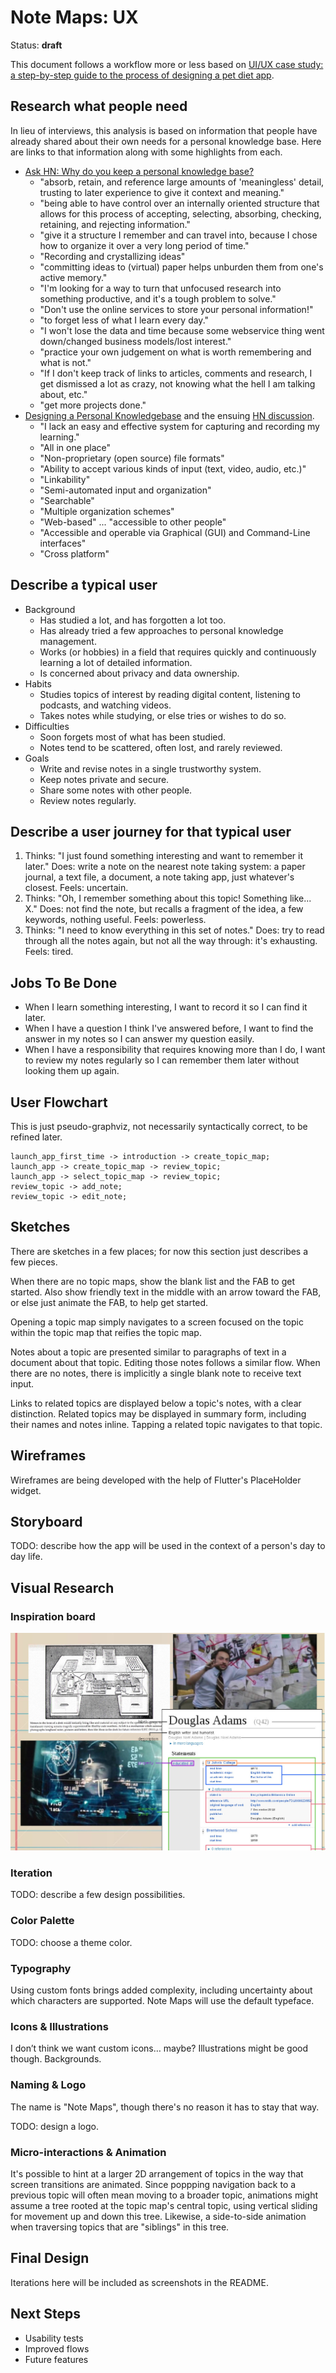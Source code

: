 # Note Maps: UX

Status: **draft**

This document follows a workflow more or less based on [UI/UX case study: a
step-by-step guide to the process of designing a pet diet
app][pet-diet-case-study].

[pet-diet-case-study]: https://uxdesign.cc/ui-ux-case-study-a-step-by-step-guide-to-the-process-of-designing-a-pet-diet-app-d635b911b648

## Research what people need

In lieu of interviews, this analysis is based on information that people have
already shared about their own needs for a personal knowledge base. Here are
links to that information along with some highlights from each.

*   [Ask HN: Why do you keep a personal knowledge base?](https://news.ycombinator.com/item?id=17530498)
    *   "absorb, retain, and reference large amounts of 'meaningless' detail,
	trusting to later experience to give it context and meaning."
    *   "being able to have control over an internally oriented structure that
	allows for this process of accepting, selecting, absorbing, checking,
	retaining, and rejecting information."
    *   "give it a structure I remember and can travel into, because I chose
	how to organize it over a very long period of time."
    *   "Recording and crystallizing ideas"
    *   "committing ideas to (virtual) paper helps unburden them from one's
	active memory."
    *   "I'm looking for a way to turn that unfocused research into something
	productive, and it's a tough problem to solve."
    *   "Don't use the online services to store your personal information!"
    *   "to forget less of what I learn every day."
    *   "I won't lose the data and time because some webservice thing went
	down/changed business models/lost interest."
    *   "practice your own judgement on what is worth remembering and what is
	not."
    *   "If I don't keep track of links to articles, comments and research, I
	get dismissed a lot as crazy, not knowing what the hell I am talking
	about, etc."
    *   "get more projects done."
*   [Designing a Personal Knowledgebase](http://www.acuriousmix.com/2014/09/03/designing-a-personal-knowledgebase/) and the ensuing [HN discussion](https://news.ycombinator.com/item?id=8270759).
    *   "I lack an easy and effective system for capturing and recording my learning."
    *   "All in one place"
    *   "Non-proprietary (open source) file formats"
    *   "Ability to accept various kinds of input (text, video, audio, etc.)"
    *   "Linkability"
    *   "Semi-automated input and organization"
    *   "Searchable"
    *   "Multiple organization schemes"
    *   "Web-based" ... "accessible to other people"
    *   "Accessible and operable via Graphical (GUI) and Command-Line interfaces"
    *   "Cross platform"

## Describe a typical user

*   Background
    *   Has studied a lot, and has forgotten a lot too.
    *   Has already tried a few approaches to personal knowledge management.
    *   Works (or hobbies) in a field that requires quickly and continuously
	learning a lot of detailed information.
    *   Is concerned about privacy and data ownership.
*   Habits
    *   Studies topics of interest by reading digital content, listening to
	podcasts, and watching videos.
    *   Takes notes while studying, or else tries or wishes to do so.
*   Difficulties
    *   Soon forgets most of what has been studied.
    *   Notes tend to be scattered, often lost, and rarely reviewed.
*   Goals
    *   Write and revise notes in a single trustworthy system.
    *   Keep notes private and secure.
    *   Share some notes with other people.
    *   Review notes regularly.

## Describe a user journey for that typical user

1.  Thinks: "I just found something interesting and want to remember it later." 
    Does: write a note on the nearest note taking system: a paper journal, a
    text file, a document, a note taking app, just whatever's closest. 
    Feels: uncertain.
1.  Thinks: "Oh, I remember something about this topic! Something like... X." 
    Does: not find the note, but recalls a fragment of the idea, a few
    keywords, nothing useful. 
    Feels: powerless.
1.  Thinks: "I need to know everything in this set of notes." 
    Does: try to read through all the notes again, but not all the way through:
    it's exhausting. 
    Feels: tired.

## Jobs To Be Done

*   When I learn something interesting, I want to record it so I can find it
    later.
*   When I have a question I think I've answered before, I want to find the
    answer in my notes so I can answer my question easily.
*   When I have a responsibility that requires knowing more than I do, I want
    to review my notes regularly so I can remember them later without looking
    them up again.

## User Flowchart

This is just pseudo-graphviz, not necessarily syntactically correct, to be
refined later.

```
launch_app_first_time -> introduction -> create_topic_map;
launch_app -> create_topic_map -> review_topic;
launch_app -> select_topic_map -> review_topic;
review_topic -> add_note;
review_topic -> edit_note;
```

## Sketches

There are sketches in a few places; for now this section just describes a few
pieces.

When there are no topic maps, show the blank list and the FAB to get started.
Also show friendly text in the middle with an arrow toward the FAB, or else
just animate the FAB, to help get started.

Opening a topic map simply navigates to a screen focused on the topic within
the topic map that reifies the topic map.

Notes about a topic are presented similar to paragraphs of text in a document
about that topic. Editing those notes follows a similar flow. When there are no
notes, there is implicitly a single blank note to receive text input.

Links to related topics are displayed below a topic's notes, with a clear
distinction. Related topics may be displayed in summary form, including their
names and notes inline. Tapping a related topic navigates to that topic.

## Wireframes

Wireframes are being developed with the help of Flutter's PlaceHolder widget.

## Storyboard

TODO: describe how the app will be used in the context of a person's day to day
life.

## Visual Research

### Inspiration board

![inspiration board](inspiration-board.jpg)

### Iteration

TODO: describe a few design possibilities.

### Color Palette

TODO: choose a theme color.

### Typography

Using custom fonts brings added complexity, including uncertainty about which
characters are supported. Note Maps will use the default typeface.

### Icons & Illustrations

I don’t think we want custom icons… maybe?
Illustrations might be good though. Backgrounds.

### Naming & Logo

The name is "Note Maps", though there's no reason it has to stay that way.

TODO: design a logo.

### Micro-interactions & Animation

It's possible to hint at a larger 2D arrangement of topics in the way that
screen transitions are animated. Since poppping navigation back to a previous
topic will often mean moving to a broader topic, animations might assume a tree
rooted at the topic map's central topic, using vertical sliding for movement up
and down this tree. Likewise, a side-to-side animation when traversing topics
that are "siblings" in this tree.

## Final Design

Iterations here will be included as screenshots in the README.

## Next Steps

*   Usability tests
*   Improved flows
*   Future features
